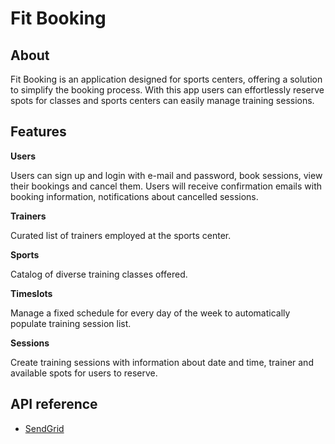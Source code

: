 # Fit Booking

## About

Fit Booking is an application designed for sports centers, offering a solution to simplify the booking process. With this app users can effortlessly reserve spots for classes and sports centers can easily manage training sessions.

## Features

**Users**

Users can sign up and login with e-mail and password, book sessions, view their bookings and cancel them. Users will receive confirmation emails with booking information, notifications about cancelled sessions.

**Trainers**

Curated list of trainers employed at the sports center.

**Sports**

Catalog of diverse training classes offered.

**Timeslots**

Manage a fixed schedule for every day of the week to automatically populate training session list.

**Sessions**

Create training sessions with information about date and time, trainer and available spots for users to reserve.

## API reference

- [SendGrid](https://sendgrid.com/)
